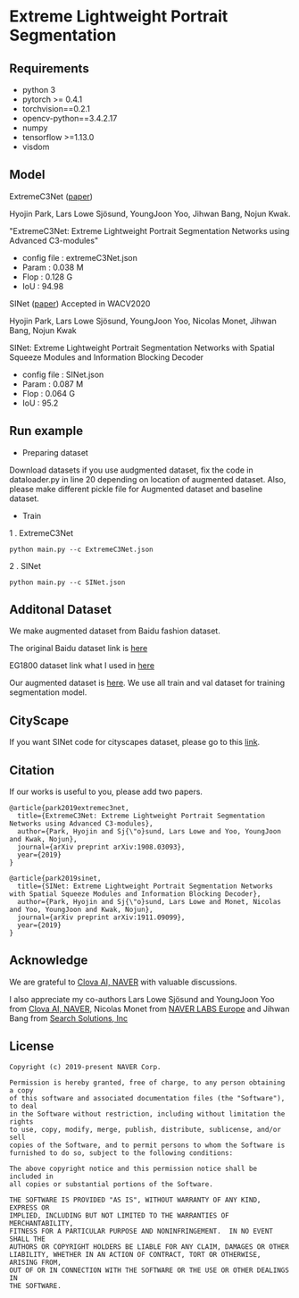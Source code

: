 # Extreme Lightweight Portrait Segmentation



## Requirements

- python 3
- pytorch >= 0.4.1
- torchvision==0.2.1
- opencv-python==3.4.2.17
- numpy
- tensorflow >=1.13.0
- visdom


## Model
ExtremeC3Net ([paper](https://arxiv.org/abs/1908.03093))

Hyojin Park, Lars Lowe Sjösund, YoungJoon Yoo, Jihwan Bang, Nojun Kwak.
 
"ExtremeC3Net: Extreme Lightweight Portrait Segmentation Networks using Advanced C3-modules"

- config file : extremeC3Net.json
- Param : 0.038 M
- Flop : 0.128 G
- IoU : 94.98

SINet ([paper](https://arxiv.org/abs/1911.09099)) Accepted in WACV2020 

Hyojin Park, Lars Lowe Sjösund, YoungJoon Yoo, Nicolas Monet, Jihwan Bang, Nojun Kwak

SINet: Extreme Lightweight Portrait Segmentation Networks with Spatial Squeeze Modules and Information Blocking Decoder

- config file : SINet.json
- Param : 0.087 M
- Flop : 0.064 G
- IoU : 95.2 
## Run example



- Preparing dataset

Download datasets 
if you use audgmented dataset, fix the code in dataloader.py in line 20 depending on location of augmented dataset.
Also, please make different pickle file for Augmented dataset and baseline dataset.

- Train

1 . ExtremeC3Net
   
```shell
python main.py --c ExtremeC3Net.json
```
2 . SINet 
   
```shell
python main.py --c SINet.json
```
 


## Additonal Dataset

We make augmented dataset from Baidu fashion dataset.

The original Baidu dataset link is [here](http://www.cbsr.ia.ac.cn/users/ynyu/dataset/)

EG1800 dataset link what I used in [here](https://drive.google.com/file/d/18xM3jU2dSp1DiDqEM6PVXattNMZvsX4z/view?usp=sharing) 

Our augmented dataset is [here](https://drive.google.com/file/d/1zkh7gAhWwoX1nR5GzTzBziG8tgTKtr73/view?usp=sharing). 
We use all train and val dataset for training segmentation model. 

## CityScape
If you want SINet code for cityscapes dataset, please go to this [link](https://github.com/clovaai/c3_sinet).


## Citation
If our works is useful to you, please add two papers.
```shell
@article{park2019extremec3net,
  title={ExtremeC3Net: Extreme Lightweight Portrait Segmentation Networks using Advanced C3-modules},
  author={Park, Hyojin and Sj{\"o}sund, Lars Lowe and Yoo, YoungJoon and Kwak, Nojun},
  journal={arXiv preprint arXiv:1908.03093},
  year={2019}
}

@article{park2019sinet,
  title={SINet: Extreme Lightweight Portrait Segmentation Networks with Spatial Squeeze Modules and Information Blocking Decoder},
  author={Park, Hyojin and Sj{\"o}sund, Lars Lowe and Monet, Nicolas and Yoo, YoungJoon and Kwak, Nojun},
  journal={arXiv preprint arXiv:1911.09099},
  year={2019}
}

```

## Acknowledge
We are grateful to [Clova AI, NAVER](https://github.com/clovaai) with valuable discussions.

I also appreciate my co-authors Lars Lowe Sjösund and YoungJoon Yoo from  [Clova AI, NAVER](https://clova.ai/en/research/research-areas.html),
Nicolas Monet from [NAVER LABS Europe](https://europe.naverlabs.com/)
and Jihwan Bang from [Search Solutions, Inc](https://www.searchsolutions.co.kr/)


## License

```
Copyright (c) 2019-present NAVER Corp.

Permission is hereby granted, free of charge, to any person obtaining a copy
of this software and associated documentation files (the "Software"), to deal
in the Software without restriction, including without limitation the rights
to use, copy, modify, merge, publish, distribute, sublicense, and/or sell
copies of the Software, and to permit persons to whom the Software is
furnished to do so, subject to the following conditions:

The above copyright notice and this permission notice shall be included in
all copies or substantial portions of the Software.

THE SOFTWARE IS PROVIDED "AS IS", WITHOUT WARRANTY OF ANY KIND, EXPRESS OR
IMPLIED, INCLUDING BUT NOT LIMITED TO THE WARRANTIES OF MERCHANTABILITY,
FITNESS FOR A PARTICULAR PURPOSE AND NONINFRINGEMENT.  IN NO EVENT SHALL THE
AUTHORS OR COPYRIGHT HOLDERS BE LIABLE FOR ANY CLAIM, DAMAGES OR OTHER
LIABILITY, WHETHER IN AN ACTION OF CONTRACT, TORT OR OTHERWISE, ARISING FROM,
OUT OF OR IN CONNECTION WITH THE SOFTWARE OR THE USE OR OTHER DEALINGS IN
THE SOFTWARE.
```
